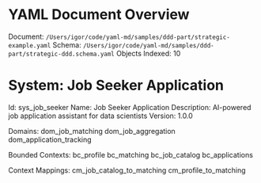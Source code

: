 # YAML Document Overview
Document: `/Users/igor/code/yaml-md/samples/ddd-part/strategic-example.yaml`
Schema: `/Users/igor/code/yaml-md/samples/ddd-part/strategic-ddd.schema.yaml`
Objects Indexed: 10

<a id="sys_job_seeker"></a>
# System: Job Seeker Application

Id: sys_job_seeker
Name: Job Seeker Application
Description: AI-powered job application assistant for data scientists
Version: 1.0.0

Domains: dom_job_matching dom_job_aggregation dom_application_tracking

Bounded Contexts: bc_profile bc_matching bc_job_catalog bc_applications

Context Mappings: cm_job_catalog_to_matching cm_profile_to_matching